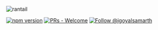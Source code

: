 ![rantail](https://github.com/igoyalsamarth/rantail/assets/57109762/af3aa677-ad14-455a-ae91-f59462721cfe)

[![npm version](https://badge.fury.io/js/rantail.svg)](https://badge.fury.io/js/rantail) 
[![PRs - Welcome](https://img.shields.io/badge/PRs-Welcome-2ea44f)](https://github.com/igoyalsamarth/rantail/pulls)
[![Follow @igoyalsamarth](https://img.shields.io/badge/Follow_%40igoyalsamarth-fff?logo=twitter)](https://twitter.com/igoyalsamarth)
